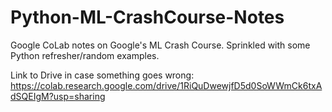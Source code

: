 # Python-ML-CrashCourse-Notes
Google CoLab notes on Google's ML Crash Course. Sprinkled with some Python refresher/random examples.

Link to Drive in case something goes wrong: https://colab.research.google.com/drive/1RiQuDwewjfD5d0SoWWmCk6txAdSQEIgM?usp=sharing
